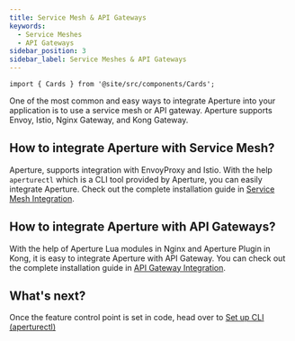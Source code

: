```yaml
---
title: Service Mesh & API Gateways
keywords:
  - Service Meshes
  - API Gateways
sidebar_position: 3
sidebar_label: Service Meshes & API Gateways
---
```


```mdx-code-block
import { Cards } from '@site/src/components/Cards';
```

One of the most common and easy ways to integrate Aperture into your application
is to use a service mesh or API gateway. Aperture supports Envoy, Istio, Nginx
Gateway, and Kong Gateway.

<!-- vale off -->

## How to integrate Aperture with Service Mesh?

<!-- vale on -->

Aperture, supports integration with EnvoyProxy and Istio. With the help
`aperturectl` which is a CLI tool provided by Aperture, you can easily integrate
Aperture. Check out the complete installation guide in
[Service Mesh Integration](/integrations/istio/istio.md).

<!-- vale off -->

## How to integrate Aperture with API Gateways?

<!-- vale on -->

With the help of Aperture Lua modules in Nginx and Aperture Plugin in Kong, it
is easy to integrate Aperture with API Gateway. You can check out the complete
installation guide in
[API Gateway Integration](/integrations/gateway/gateway.md).

<!-- vale off -->

## What's next?

<!-- vale on -->

Once the feature control point is set in code, head over to
[Set up CLI (aperturectl)](/get-started/setup-cli/setup-cli.md)
